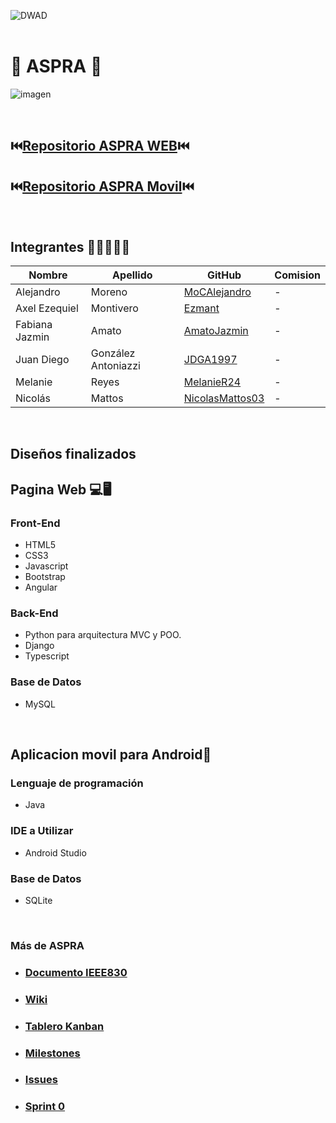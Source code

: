 ![DWAD](https://github.com/JDGA1997/ASPRA-Movil/assets/105946879/4bd8b57c-8cb3-4d67-92a8-bc83ac8733f4)
<br></br>

# 🐾 ASPRA 🐾
![imagen](https://github.com/JDGA1997/ASPRA-Movil/assets/105946879/e1aedf58-d0d0-49da-8b61-d08e8a653fb6)

<br>

## ⏮️[Repositorio ASPRA WEB](https://github.com/Ezmant/Proyecto_FullStack_ISPC)⏮️

## ⏮️[Repositorio ASPRA Movil](https://github.com/JDGA1997/ASPRA-Movil)⏮️

<br>

## Integrantes  👩‍💻👨🏼‍💻

| Nombre          | Apellido            | GitHub                                                | Comision |
|-----------------|---------------------|-------------------------------------------------------|----------|
| Alejandro       | Moreno              | [MoCAlejandro](https://github.com/MoCAlejandro)       |   -      |
| Axel Ezequiel   | Montivero           | [Ezmant](https://github.com/Ezmant)                   |   -      |
| Fabiana Jazmin  |  Amato              | [AmatoJazmin](https://github.com/AmatoJazmin)         |   -      |
| Juan Diego      | González Antoniazzi | [JDGA1997](https://github.com/JDGA1997)               |   -      |
| Melanie         | Reyes               | [MelanieR24](https://github.com/MelanieR24)           |   -      |
| Nicolás         |     Mattos          | [NicolasMattos03](https://github.com/NicolasMattos03) |   -      |


<br>

## Diseños finalizados

## Pagina Web 💻🖥️

### Front-End
- HTML5
- CSS3
- Javascript
- Bootstrap
- Angular

### Back-End
- Python para arquitectura MVC y POO.
- Django
- Typescript

### Base de Datos
- MySQL

<br>

## Aplicacion movil para Android📱

### Lenguaje de programación
- Java

### IDE a  Utilizar
- Android Studio

### Base de Datos
- SQLite

<br>

### Más de ASPRA

- ### [Documento IEEE830]()

- ### [Wiki]()

- ### [Tablero Kanban]()

- ### [Milestones]()

- ### [Issues]()

- ### [Sprint 0]()
